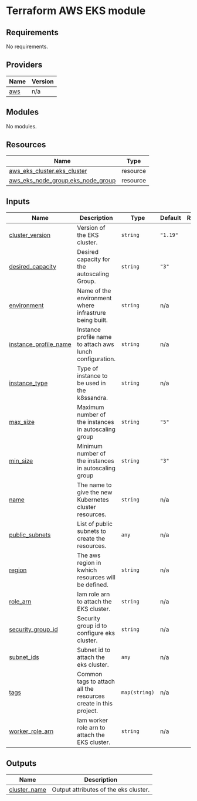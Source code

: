 # Terraform AWS EKS module

## Requirements

No requirements.

## Providers

| Name | Version |
|------|---------|
| <a name="provider_aws"></a> [aws](#provider\_aws) | n/a |

## Modules

No modules.

## Resources

| Name | Type |
|------|------|
| [aws_eks_cluster.eks_cluster](https://registry.terraform.io/providers/hashicorp/aws/latest/docs/resources/eks_cluster) | resource |
| [aws_eks_node_group.eks_node_group](https://registry.terraform.io/providers/hashicorp/aws/latest/docs/resources/eks_node_group) | resource |

## Inputs

| Name | Description | Type | Default | Required |
|------|-------------|------|---------|:--------:|
| <a name="input_cluster_version"></a> [cluster\_version](#input\_cluster\_version) | Version of the EKS cluster. | `string` | `"1.19"` | no |
| <a name="input_desired_capacity"></a> [desired\_capacity](#input\_desired\_capacity) | Desired capacity for the autoscaling Group. | `string` | `"3"` | no |
| <a name="input_environment"></a> [environment](#input\_environment) | Name of the environment where infrastrure being built. | `string` | n/a | yes |
| <a name="input_instance_profile_name"></a> [instance\_profile\_name](#input\_instance\_profile\_name) | Instance profile name to attach aws lunch configuration. | `string` | n/a | yes |
| <a name="input_instance_type"></a> [instance\_type](#input\_instance\_type) | Type of instance to be used in the k8ssandra. | `string` | n/a | yes |
| <a name="input_max_size"></a> [max\_size](#input\_max\_size) | Maximum number of the instances in autoscaling group | `string` | `"5"` | no |
| <a name="input_min_size"></a> [min\_size](#input\_min\_size) | Minimum number of the instances in autoscaling group | `string` | `"3"` | no |
| <a name="input_name"></a> [name](#input\_name) | The name to give the new Kubernetes cluster resources. | `string` | n/a | yes |
| <a name="input_public_subnets"></a> [public\_subnets](#input\_public\_subnets) | List of public subnets to create the resources. | `any` | n/a | yes |
| <a name="input_region"></a> [region](#input\_region) | The aws region in kwhich resources will be defined. | `string` | n/a | yes |
| <a name="input_role_arn"></a> [role\_arn](#input\_role\_arn) | Iam role arn to attach the EKS cluster. | `string` | n/a | yes |
| <a name="input_security_group_id"></a> [security\_group\_id](#input\_security\_group\_id) | Security group id to configure eks cluster. | `string` | n/a | yes |
| <a name="input_subnet_ids"></a> [subnet\_ids](#input\_subnet\_ids) | Subnet id to attach the eks cluster. | `any` | n/a | yes |
| <a name="input_tags"></a> [tags](#input\_tags) | Common tags to attach all the resources create in this project. | `map(string)` | n/a | yes |
| <a name="input_worker_role_arn"></a> [worker\_role\_arn](#input\_worker\_role\_arn) | Iam worker role arn to attach the EKS cluster. | `string` | n/a | yes |

## Outputs

| Name | Description |
|------|-------------|
| <a name="output_cluster_name"></a> [cluster\_name](#output\_cluster\_name) | Output attributes  of the eks cluster. |
